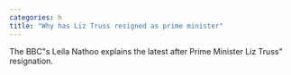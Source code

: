 ```yaml
---
categories: h
title: "Why has Liz Truss resigned as prime minister"
---
```

The BBC"s Leila Nathoo explains the latest after Prime Minister Liz Truss" resignation.
